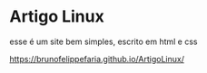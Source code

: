 # Artigo Linux

esse é um site bem simples, escrito em html e css

https://brunofelippefaria.github.io/ArtigoLinux/
